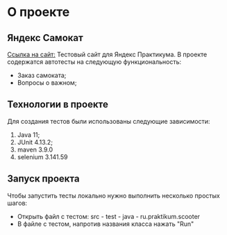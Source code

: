 # О проекте
## Яндекс Самокат
[Ссылка на сайт:](https://qa-scooter.praktikum-services.ru/)
Тестовый сайт для Яндекс Практикума.
В проекте содержатся автотесты на следующую функциональность:
- Заказ самоката;
- Вопросы о важном;

## Технологии в проекте
Для создания тестов были использованы следующие зависимости:
1. Java 11;
2. JUnit 4.13.2;
3. maven 3.9.0
4. selenium 3.141.59

## Запуск проекта
Чтобы запустить тесты локально нужно выполнить несколько простых шагов:
- Открыть файл с тестом: src - test - java - ru.praktikum.scooter
- В файле с тестом, напротив названия класса нажать "Run"
